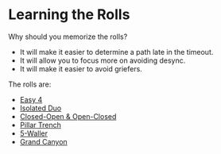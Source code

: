 # Learning the Rolls

Why should you memorize the rolls?

* It will make it easier to determine a path late in the timeout.
* It will allow you to focus more on avoiding desync.
* It will make it easier to avoid griefers.

The rolls are:

* [Easy 4](../rolls/easy-4.md)
* [Isolated Duo](../rolls/isolated-duo.md)
* [Closed-Open & Open-Closed](../rolls/closed-open-open-closed.md)
* [Pillar Trench](../rolls/pillar-trench.md)
* [5-Waller](../rolls/5-waller.md)
* [Grand Canyon](../rolls/grand-canyon.md)
